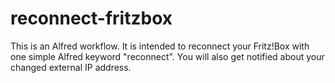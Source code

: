 # reconnect-fritzbox
This is an Alfred workflow. It is intended to reconnect your Fritz!Box with one simple Alfred keyword "reconnect". You will also get notified about your changed external IP address.
